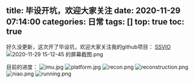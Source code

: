 title: 毕设开坑，欢迎大家关注
date: 2020-11-29 07:14:00
categories: 日常
tags: []
top: true
toc: true
---
好久没更新，这次开了毕设坑，欢迎大家关注我的github项目：
[SSVIO][1]
![2020-11-29 15-12-45 的屏幕截图.png][2]

目前的进度：
![imu.jpg][3]
![platform.jpg][4]
![recon.png][5]
![reconstruction.png][6]
![niao.png][7]
![running.png][8]

  [1]: https://github.com/StarRealMan/SSVIO
  [2]: /old_images/2020/11/1735837242.png
  [3]: /old_images/2020/11/imu.jpg
  [4]: /old_images/2020/11/platform.jpg
  [5]: /old_images/2020/11/recon.png
  [6]: /old_images/2020/11/reconstruction.png
  [7]: /old_images/2020/11/niao.png
  [8]: /old_images/2020/11/running.png
  
